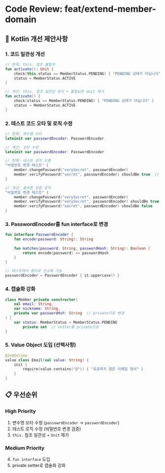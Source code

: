 # Code Review: feat/extend-member-domain

## 🚀 Kotlin 개선 제안사항

### 1. 코드 일관성 개선
```kotlin
// 현재: this. 참조 불일치
fun activate(): Unit {
    check(this.status == MemberStatus.PENDING) { "PENDING 상태가 아닙니다" }
    status = MemberStatus.ACTIVE
}

// 개선: this. 참조 일관성 유지 + 불필요한 Unit 제거
fun activate() {
    check(status == MemberStatus.PENDING) { "PENDING 상태가 아닙니다" }
    status = MemberStatus.ACTIVE
}
```

### 2. 테스트 코드 오타 및 로직 수정
```kotlin
// 현재: 변수명 오타
lateinit var passowrdEncoder: PasswordEncoder

// 개선: 오타 수정
lateinit var passwordEncoder: PasswordEncoder

// 현재: 테스트 로직 오류
"비밀번호 변경 테스트" {
    member.changePassword("verySecret", passowrdEncoder)
    member.verifyPassword("secret", passowrdEncoder) shouldBe true  // 잘못된 검증
}

// 개선: 올바른 검증 로직
"비밀번호 변경 테스트" {
    member.changePassword("verySecret", passwordEncoder)
    member.verifyPassword("verySecret", passwordEncoder) shouldBe true
    member.verifyPassword("secret", passwordEncoder) shouldBe false
}
```

### 3. PasswordEncoder를 fun interface로 변경
```kotlin
fun interface PasswordEncoder {
    fun encode(password: String): String
    
    fun matches(password: String, passwordHash: String): Boolean {
        return encode(password) == passwordHash
    }
}

// 테스트에서 람다로 간소화 가능
passwordEncoder = PasswordEncoder { it.uppercase() }
```

### 4. 캡슐화 강화
```kotlin
class Member private constructor(
    val email: String,
    var nickname: String,
    private var passwordHsh: String  // private으로 변경
) {
    var status: MemberStatus = MemberStatus.PENDING
        private set  // setter를 private으로
}
```

### 5. Value Object 도입 (선택사항)
```kotlin
@JvmInline
value class Email(val value: String) {
    init {
        require(value.contains("@")) { "유효하지 않은 이메일 형식" }
    }
}
```

## 📋 우선순위

### High Priority
1. 변수명 오타 수정 (`passowrdEncoder` → `passwordEncoder`)
2. 테스트 로직 수정 (비밀번호 변경 검증)
3. `this.` 참조 일관성 + `Unit` 제거

### Medium Priority
4. `fun interface` 도입
5. private setter로 캡슐화 강화